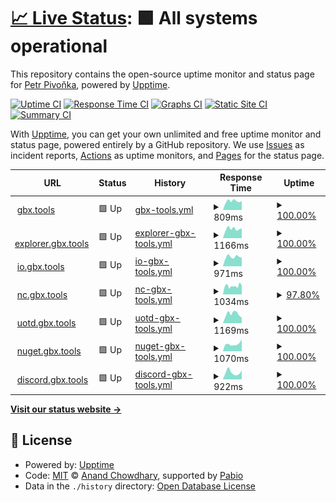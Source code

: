 # [📈 Live Status](https://bigbang1112.github.io/gbx-tools-uptime): <!--live status--> **🟩 All systems operational**

This repository contains the open-source uptime monitor and status page for [Petr Pivoňka](bigbang1112.cz), powered by [Upptime](https://github.com/upptime/upptime).

[![Uptime CI](https://github.com/bigbang1112/gbx-tools-uptime/workflows/Uptime%20CI/badge.svg)](https://github.com/bigbang1112/gbx-tools-uptime/actions?query=workflow%3A%22Uptime+CI%22)
[![Response Time CI](https://github.com/bigbang1112/gbx-tools-uptime/workflows/Response%20Time%20CI/badge.svg)](https://github.com/bigbang1112/gbx-tools-uptime/actions?query=workflow%3A%22Response+Time+CI%22)
[![Graphs CI](https://github.com/bigbang1112/gbx-tools-uptime/workflows/Graphs%20CI/badge.svg)](https://github.com/bigbang1112/gbx-tools-uptime/actions?query=workflow%3A%22Graphs+CI%22)
[![Static Site CI](https://github.com/bigbang1112/gbx-tools-uptime/workflows/Static%20Site%20CI/badge.svg)](https://github.com/bigbang1112/gbx-tools-uptime/actions?query=workflow%3A%22Static+Site+CI%22)
[![Summary CI](https://github.com/bigbang1112/gbx-tools-uptime/workflows/Summary%20CI/badge.svg)](https://github.com/bigbang1112/gbx-tools-uptime/actions?query=workflow%3A%22Summary+CI%22)

With [Upptime](https://upptime.js.org), you can get your own unlimited and free uptime monitor and status page, powered entirely by a GitHub repository. We use [Issues](https://github.com/bigbang1112/gbx-tools-uptime/issues) as incident reports, [Actions](https://github.com/bigbang1112/gbx-tools-uptime/actions) as uptime monitors, and [Pages](https://bigbang1112.github.io/gbx-tools-uptime) for the status page.

<!--start: status pages-->
<!-- This summary is generated by Upptime (https://github.com/upptime/upptime) -->
<!-- Do not edit this manually, your changes will be overwritten -->
<!-- prettier-ignore -->
| URL | Status | History | Response Time | Uptime |
| --- | ------ | ------- | ------------- | ------ |
| <img alt="" src="https://icons.duckduckgo.com/ip3/gbx.tools.ico" height="13"> [gbx.tools](https://gbx.tools) | 🟩 Up | [gbx-tools.yml](https://github.com/BigBang1112/gbx-tools-uptime/commits/HEAD/history/gbx-tools.yml) | <details><summary><img alt="Response time graph" src="./graphs/gbx-tools/response-time-week.png" height="20"> 809ms</summary><br><a href="https://status.gbx.tools/history/gbx-tools"><img alt="Response time 755" src="https://img.shields.io/endpoint?url=https%3A%2F%2Fraw.githubusercontent.com%2FBigBang1112%2Fgbx-tools-uptime%2FHEAD%2Fapi%2Fgbx-tools%2Fresponse-time.json"></a><br><a href="https://status.gbx.tools/history/gbx-tools"><img alt="24-hour response time 735" src="https://img.shields.io/endpoint?url=https%3A%2F%2Fraw.githubusercontent.com%2FBigBang1112%2Fgbx-tools-uptime%2FHEAD%2Fapi%2Fgbx-tools%2Fresponse-time-day.json"></a><br><a href="https://status.gbx.tools/history/gbx-tools"><img alt="7-day response time 809" src="https://img.shields.io/endpoint?url=https%3A%2F%2Fraw.githubusercontent.com%2FBigBang1112%2Fgbx-tools-uptime%2FHEAD%2Fapi%2Fgbx-tools%2Fresponse-time-week.json"></a><br><a href="https://status.gbx.tools/history/gbx-tools"><img alt="30-day response time 755" src="https://img.shields.io/endpoint?url=https%3A%2F%2Fraw.githubusercontent.com%2FBigBang1112%2Fgbx-tools-uptime%2FHEAD%2Fapi%2Fgbx-tools%2Fresponse-time-month.json"></a><br><a href="https://status.gbx.tools/history/gbx-tools"><img alt="1-year response time 755" src="https://img.shields.io/endpoint?url=https%3A%2F%2Fraw.githubusercontent.com%2FBigBang1112%2Fgbx-tools-uptime%2FHEAD%2Fapi%2Fgbx-tools%2Fresponse-time-year.json"></a></details> | <details><summary><a href="https://status.gbx.tools/history/gbx-tools">100.00%</a></summary><a href="https://status.gbx.tools/history/gbx-tools"><img alt="All-time uptime 100.00%" src="https://img.shields.io/endpoint?url=https%3A%2F%2Fraw.githubusercontent.com%2FBigBang1112%2Fgbx-tools-uptime%2FHEAD%2Fapi%2Fgbx-tools%2Fuptime.json"></a><br><a href="https://status.gbx.tools/history/gbx-tools"><img alt="24-hour uptime 100.00%" src="https://img.shields.io/endpoint?url=https%3A%2F%2Fraw.githubusercontent.com%2FBigBang1112%2Fgbx-tools-uptime%2FHEAD%2Fapi%2Fgbx-tools%2Fuptime-day.json"></a><br><a href="https://status.gbx.tools/history/gbx-tools"><img alt="7-day uptime 100.00%" src="https://img.shields.io/endpoint?url=https%3A%2F%2Fraw.githubusercontent.com%2FBigBang1112%2Fgbx-tools-uptime%2FHEAD%2Fapi%2Fgbx-tools%2Fuptime-week.json"></a><br><a href="https://status.gbx.tools/history/gbx-tools"><img alt="30-day uptime 100.00%" src="https://img.shields.io/endpoint?url=https%3A%2F%2Fraw.githubusercontent.com%2FBigBang1112%2Fgbx-tools-uptime%2FHEAD%2Fapi%2Fgbx-tools%2Fuptime-month.json"></a><br><a href="https://status.gbx.tools/history/gbx-tools"><img alt="1-year uptime 100.00%" src="https://img.shields.io/endpoint?url=https%3A%2F%2Fraw.githubusercontent.com%2FBigBang1112%2Fgbx-tools-uptime%2FHEAD%2Fapi%2Fgbx-tools%2Fuptime-year.json"></a></details>
| <img alt="" src="https://icons.duckduckgo.com/ip3/explorer.gbx.tools.ico" height="13"> [explorer.gbx.tools](https://explorer.gbx.tools) | 🟩 Up | [explorer-gbx-tools.yml](https://github.com/BigBang1112/gbx-tools-uptime/commits/HEAD/history/explorer-gbx-tools.yml) | <details><summary><img alt="Response time graph" src="./graphs/explorer-gbx-tools/response-time-week.png" height="20"> 1166ms</summary><br><a href="https://status.gbx.tools/history/explorer-gbx-tools"><img alt="Response time 1002" src="https://img.shields.io/endpoint?url=https%3A%2F%2Fraw.githubusercontent.com%2FBigBang1112%2Fgbx-tools-uptime%2FHEAD%2Fapi%2Fexplorer-gbx-tools%2Fresponse-time.json"></a><br><a href="https://status.gbx.tools/history/explorer-gbx-tools"><img alt="24-hour response time 1200" src="https://img.shields.io/endpoint?url=https%3A%2F%2Fraw.githubusercontent.com%2FBigBang1112%2Fgbx-tools-uptime%2FHEAD%2Fapi%2Fexplorer-gbx-tools%2Fresponse-time-day.json"></a><br><a href="https://status.gbx.tools/history/explorer-gbx-tools"><img alt="7-day response time 1166" src="https://img.shields.io/endpoint?url=https%3A%2F%2Fraw.githubusercontent.com%2FBigBang1112%2Fgbx-tools-uptime%2FHEAD%2Fapi%2Fexplorer-gbx-tools%2Fresponse-time-week.json"></a><br><a href="https://status.gbx.tools/history/explorer-gbx-tools"><img alt="30-day response time 1002" src="https://img.shields.io/endpoint?url=https%3A%2F%2Fraw.githubusercontent.com%2FBigBang1112%2Fgbx-tools-uptime%2FHEAD%2Fapi%2Fexplorer-gbx-tools%2Fresponse-time-month.json"></a><br><a href="https://status.gbx.tools/history/explorer-gbx-tools"><img alt="1-year response time 1002" src="https://img.shields.io/endpoint?url=https%3A%2F%2Fraw.githubusercontent.com%2FBigBang1112%2Fgbx-tools-uptime%2FHEAD%2Fapi%2Fexplorer-gbx-tools%2Fresponse-time-year.json"></a></details> | <details><summary><a href="https://status.gbx.tools/history/explorer-gbx-tools">100.00%</a></summary><a href="https://status.gbx.tools/history/explorer-gbx-tools"><img alt="All-time uptime 100.00%" src="https://img.shields.io/endpoint?url=https%3A%2F%2Fraw.githubusercontent.com%2FBigBang1112%2Fgbx-tools-uptime%2FHEAD%2Fapi%2Fexplorer-gbx-tools%2Fuptime.json"></a><br><a href="https://status.gbx.tools/history/explorer-gbx-tools"><img alt="24-hour uptime 100.00%" src="https://img.shields.io/endpoint?url=https%3A%2F%2Fraw.githubusercontent.com%2FBigBang1112%2Fgbx-tools-uptime%2FHEAD%2Fapi%2Fexplorer-gbx-tools%2Fuptime-day.json"></a><br><a href="https://status.gbx.tools/history/explorer-gbx-tools"><img alt="7-day uptime 100.00%" src="https://img.shields.io/endpoint?url=https%3A%2F%2Fraw.githubusercontent.com%2FBigBang1112%2Fgbx-tools-uptime%2FHEAD%2Fapi%2Fexplorer-gbx-tools%2Fuptime-week.json"></a><br><a href="https://status.gbx.tools/history/explorer-gbx-tools"><img alt="30-day uptime 100.00%" src="https://img.shields.io/endpoint?url=https%3A%2F%2Fraw.githubusercontent.com%2FBigBang1112%2Fgbx-tools-uptime%2FHEAD%2Fapi%2Fexplorer-gbx-tools%2Fuptime-month.json"></a><br><a href="https://status.gbx.tools/history/explorer-gbx-tools"><img alt="1-year uptime 100.00%" src="https://img.shields.io/endpoint?url=https%3A%2F%2Fraw.githubusercontent.com%2FBigBang1112%2Fgbx-tools-uptime%2FHEAD%2Fapi%2Fexplorer-gbx-tools%2Fuptime-year.json"></a></details>
| <img alt="" src="https://icons.duckduckgo.com/ip3/io.gbx.tools.ico" height="13"> [io.gbx.tools](https://io.gbx.tools) | 🟩 Up | [io-gbx-tools.yml](https://github.com/BigBang1112/gbx-tools-uptime/commits/HEAD/history/io-gbx-tools.yml) | <details><summary><img alt="Response time graph" src="./graphs/io-gbx-tools/response-time-week.png" height="20"> 971ms</summary><br><a href="https://status.gbx.tools/history/io-gbx-tools"><img alt="Response time 903" src="https://img.shields.io/endpoint?url=https%3A%2F%2Fraw.githubusercontent.com%2FBigBang1112%2Fgbx-tools-uptime%2FHEAD%2Fapi%2Fio-gbx-tools%2Fresponse-time.json"></a><br><a href="https://status.gbx.tools/history/io-gbx-tools"><img alt="24-hour response time 765" src="https://img.shields.io/endpoint?url=https%3A%2F%2Fraw.githubusercontent.com%2FBigBang1112%2Fgbx-tools-uptime%2FHEAD%2Fapi%2Fio-gbx-tools%2Fresponse-time-day.json"></a><br><a href="https://status.gbx.tools/history/io-gbx-tools"><img alt="7-day response time 971" src="https://img.shields.io/endpoint?url=https%3A%2F%2Fraw.githubusercontent.com%2FBigBang1112%2Fgbx-tools-uptime%2FHEAD%2Fapi%2Fio-gbx-tools%2Fresponse-time-week.json"></a><br><a href="https://status.gbx.tools/history/io-gbx-tools"><img alt="30-day response time 903" src="https://img.shields.io/endpoint?url=https%3A%2F%2Fraw.githubusercontent.com%2FBigBang1112%2Fgbx-tools-uptime%2FHEAD%2Fapi%2Fio-gbx-tools%2Fresponse-time-month.json"></a><br><a href="https://status.gbx.tools/history/io-gbx-tools"><img alt="1-year response time 903" src="https://img.shields.io/endpoint?url=https%3A%2F%2Fraw.githubusercontent.com%2FBigBang1112%2Fgbx-tools-uptime%2FHEAD%2Fapi%2Fio-gbx-tools%2Fresponse-time-year.json"></a></details> | <details><summary><a href="https://status.gbx.tools/history/io-gbx-tools">100.00%</a></summary><a href="https://status.gbx.tools/history/io-gbx-tools"><img alt="All-time uptime 100.00%" src="https://img.shields.io/endpoint?url=https%3A%2F%2Fraw.githubusercontent.com%2FBigBang1112%2Fgbx-tools-uptime%2FHEAD%2Fapi%2Fio-gbx-tools%2Fuptime.json"></a><br><a href="https://status.gbx.tools/history/io-gbx-tools"><img alt="24-hour uptime 100.00%" src="https://img.shields.io/endpoint?url=https%3A%2F%2Fraw.githubusercontent.com%2FBigBang1112%2Fgbx-tools-uptime%2FHEAD%2Fapi%2Fio-gbx-tools%2Fuptime-day.json"></a><br><a href="https://status.gbx.tools/history/io-gbx-tools"><img alt="7-day uptime 100.00%" src="https://img.shields.io/endpoint?url=https%3A%2F%2Fraw.githubusercontent.com%2FBigBang1112%2Fgbx-tools-uptime%2FHEAD%2Fapi%2Fio-gbx-tools%2Fuptime-week.json"></a><br><a href="https://status.gbx.tools/history/io-gbx-tools"><img alt="30-day uptime 100.00%" src="https://img.shields.io/endpoint?url=https%3A%2F%2Fraw.githubusercontent.com%2FBigBang1112%2Fgbx-tools-uptime%2FHEAD%2Fapi%2Fio-gbx-tools%2Fuptime-month.json"></a><br><a href="https://status.gbx.tools/history/io-gbx-tools"><img alt="1-year uptime 100.00%" src="https://img.shields.io/endpoint?url=https%3A%2F%2Fraw.githubusercontent.com%2FBigBang1112%2Fgbx-tools-uptime%2FHEAD%2Fapi%2Fio-gbx-tools%2Fuptime-year.json"></a></details>
| <img alt="" src="https://icons.duckduckgo.com/ip3/nc.gbx.tools.ico" height="13"> [nc.gbx.tools](https://nc.gbx.tools) | 🟩 Up | [nc-gbx-tools.yml](https://github.com/BigBang1112/gbx-tools-uptime/commits/HEAD/history/nc-gbx-tools.yml) | <details><summary><img alt="Response time graph" src="./graphs/nc-gbx-tools/response-time-week.png" height="20"> 1034ms</summary><br><a href="https://status.gbx.tools/history/nc-gbx-tools"><img alt="Response time 1052" src="https://img.shields.io/endpoint?url=https%3A%2F%2Fraw.githubusercontent.com%2FBigBang1112%2Fgbx-tools-uptime%2FHEAD%2Fapi%2Fnc-gbx-tools%2Fresponse-time.json"></a><br><a href="https://status.gbx.tools/history/nc-gbx-tools"><img alt="24-hour response time 1143" src="https://img.shields.io/endpoint?url=https%3A%2F%2Fraw.githubusercontent.com%2FBigBang1112%2Fgbx-tools-uptime%2FHEAD%2Fapi%2Fnc-gbx-tools%2Fresponse-time-day.json"></a><br><a href="https://status.gbx.tools/history/nc-gbx-tools"><img alt="7-day response time 1034" src="https://img.shields.io/endpoint?url=https%3A%2F%2Fraw.githubusercontent.com%2FBigBang1112%2Fgbx-tools-uptime%2FHEAD%2Fapi%2Fnc-gbx-tools%2Fresponse-time-week.json"></a><br><a href="https://status.gbx.tools/history/nc-gbx-tools"><img alt="30-day response time 1052" src="https://img.shields.io/endpoint?url=https%3A%2F%2Fraw.githubusercontent.com%2FBigBang1112%2Fgbx-tools-uptime%2FHEAD%2Fapi%2Fnc-gbx-tools%2Fresponse-time-month.json"></a><br><a href="https://status.gbx.tools/history/nc-gbx-tools"><img alt="1-year response time 1052" src="https://img.shields.io/endpoint?url=https%3A%2F%2Fraw.githubusercontent.com%2FBigBang1112%2Fgbx-tools-uptime%2FHEAD%2Fapi%2Fnc-gbx-tools%2Fresponse-time-year.json"></a></details> | <details><summary><a href="https://status.gbx.tools/history/nc-gbx-tools">97.80%</a></summary><a href="https://status.gbx.tools/history/nc-gbx-tools"><img alt="All-time uptime 98.91%" src="https://img.shields.io/endpoint?url=https%3A%2F%2Fraw.githubusercontent.com%2FBigBang1112%2Fgbx-tools-uptime%2FHEAD%2Fapi%2Fnc-gbx-tools%2Fuptime.json"></a><br><a href="https://status.gbx.tools/history/nc-gbx-tools"><img alt="24-hour uptime 89.10%" src="https://img.shields.io/endpoint?url=https%3A%2F%2Fraw.githubusercontent.com%2FBigBang1112%2Fgbx-tools-uptime%2FHEAD%2Fapi%2Fnc-gbx-tools%2Fuptime-day.json"></a><br><a href="https://status.gbx.tools/history/nc-gbx-tools"><img alt="7-day uptime 97.80%" src="https://img.shields.io/endpoint?url=https%3A%2F%2Fraw.githubusercontent.com%2FBigBang1112%2Fgbx-tools-uptime%2FHEAD%2Fapi%2Fnc-gbx-tools%2Fuptime-week.json"></a><br><a href="https://status.gbx.tools/history/nc-gbx-tools"><img alt="30-day uptime 98.91%" src="https://img.shields.io/endpoint?url=https%3A%2F%2Fraw.githubusercontent.com%2FBigBang1112%2Fgbx-tools-uptime%2FHEAD%2Fapi%2Fnc-gbx-tools%2Fuptime-month.json"></a><br><a href="https://status.gbx.tools/history/nc-gbx-tools"><img alt="1-year uptime 98.91%" src="https://img.shields.io/endpoint?url=https%3A%2F%2Fraw.githubusercontent.com%2FBigBang1112%2Fgbx-tools-uptime%2FHEAD%2Fapi%2Fnc-gbx-tools%2Fuptime-year.json"></a></details>
| <img alt="" src="https://icons.duckduckgo.com/ip3/uotd.gbx.tools.ico" height="13"> [uotd.gbx.tools](https://uotd.gbx.tools) | 🟩 Up | [uotd-gbx-tools.yml](https://github.com/BigBang1112/gbx-tools-uptime/commits/HEAD/history/uotd-gbx-tools.yml) | <details><summary><img alt="Response time graph" src="./graphs/uotd-gbx-tools/response-time-week.png" height="20"> 1169ms</summary><br><a href="https://status.gbx.tools/history/uotd-gbx-tools"><img alt="Response time 1153" src="https://img.shields.io/endpoint?url=https%3A%2F%2Fraw.githubusercontent.com%2FBigBang1112%2Fgbx-tools-uptime%2FHEAD%2Fapi%2Fuotd-gbx-tools%2Fresponse-time.json"></a><br><a href="https://status.gbx.tools/history/uotd-gbx-tools"><img alt="24-hour response time 1037" src="https://img.shields.io/endpoint?url=https%3A%2F%2Fraw.githubusercontent.com%2FBigBang1112%2Fgbx-tools-uptime%2FHEAD%2Fapi%2Fuotd-gbx-tools%2Fresponse-time-day.json"></a><br><a href="https://status.gbx.tools/history/uotd-gbx-tools"><img alt="7-day response time 1169" src="https://img.shields.io/endpoint?url=https%3A%2F%2Fraw.githubusercontent.com%2FBigBang1112%2Fgbx-tools-uptime%2FHEAD%2Fapi%2Fuotd-gbx-tools%2Fresponse-time-week.json"></a><br><a href="https://status.gbx.tools/history/uotd-gbx-tools"><img alt="30-day response time 1153" src="https://img.shields.io/endpoint?url=https%3A%2F%2Fraw.githubusercontent.com%2FBigBang1112%2Fgbx-tools-uptime%2FHEAD%2Fapi%2Fuotd-gbx-tools%2Fresponse-time-month.json"></a><br><a href="https://status.gbx.tools/history/uotd-gbx-tools"><img alt="1-year response time 1153" src="https://img.shields.io/endpoint?url=https%3A%2F%2Fraw.githubusercontent.com%2FBigBang1112%2Fgbx-tools-uptime%2FHEAD%2Fapi%2Fuotd-gbx-tools%2Fresponse-time-year.json"></a></details> | <details><summary><a href="https://status.gbx.tools/history/uotd-gbx-tools">100.00%</a></summary><a href="https://status.gbx.tools/history/uotd-gbx-tools"><img alt="All-time uptime 100.00%" src="https://img.shields.io/endpoint?url=https%3A%2F%2Fraw.githubusercontent.com%2FBigBang1112%2Fgbx-tools-uptime%2FHEAD%2Fapi%2Fuotd-gbx-tools%2Fuptime.json"></a><br><a href="https://status.gbx.tools/history/uotd-gbx-tools"><img alt="24-hour uptime 100.00%" src="https://img.shields.io/endpoint?url=https%3A%2F%2Fraw.githubusercontent.com%2FBigBang1112%2Fgbx-tools-uptime%2FHEAD%2Fapi%2Fuotd-gbx-tools%2Fuptime-day.json"></a><br><a href="https://status.gbx.tools/history/uotd-gbx-tools"><img alt="7-day uptime 100.00%" src="https://img.shields.io/endpoint?url=https%3A%2F%2Fraw.githubusercontent.com%2FBigBang1112%2Fgbx-tools-uptime%2FHEAD%2Fapi%2Fuotd-gbx-tools%2Fuptime-week.json"></a><br><a href="https://status.gbx.tools/history/uotd-gbx-tools"><img alt="30-day uptime 100.00%" src="https://img.shields.io/endpoint?url=https%3A%2F%2Fraw.githubusercontent.com%2FBigBang1112%2Fgbx-tools-uptime%2FHEAD%2Fapi%2Fuotd-gbx-tools%2Fuptime-month.json"></a><br><a href="https://status.gbx.tools/history/uotd-gbx-tools"><img alt="1-year uptime 100.00%" src="https://img.shields.io/endpoint?url=https%3A%2F%2Fraw.githubusercontent.com%2FBigBang1112%2Fgbx-tools-uptime%2FHEAD%2Fapi%2Fuotd-gbx-tools%2Fuptime-year.json"></a></details>
| <img alt="" src="https://icons.duckduckgo.com/ip3/nuget.gbx.tools.ico" height="13"> [nuget.gbx.tools](https://nuget.gbx.tools) | 🟩 Up | [nuget-gbx-tools.yml](https://github.com/BigBang1112/gbx-tools-uptime/commits/HEAD/history/nuget-gbx-tools.yml) | <details><summary><img alt="Response time graph" src="./graphs/nuget-gbx-tools/response-time-week.png" height="20"> 1070ms</summary><br><a href="https://status.gbx.tools/history/nuget-gbx-tools"><img alt="Response time 961" src="https://img.shields.io/endpoint?url=https%3A%2F%2Fraw.githubusercontent.com%2FBigBang1112%2Fgbx-tools-uptime%2FHEAD%2Fapi%2Fnuget-gbx-tools%2Fresponse-time.json"></a><br><a href="https://status.gbx.tools/history/nuget-gbx-tools"><img alt="24-hour response time 1472" src="https://img.shields.io/endpoint?url=https%3A%2F%2Fraw.githubusercontent.com%2FBigBang1112%2Fgbx-tools-uptime%2FHEAD%2Fapi%2Fnuget-gbx-tools%2Fresponse-time-day.json"></a><br><a href="https://status.gbx.tools/history/nuget-gbx-tools"><img alt="7-day response time 1070" src="https://img.shields.io/endpoint?url=https%3A%2F%2Fraw.githubusercontent.com%2FBigBang1112%2Fgbx-tools-uptime%2FHEAD%2Fapi%2Fnuget-gbx-tools%2Fresponse-time-week.json"></a><br><a href="https://status.gbx.tools/history/nuget-gbx-tools"><img alt="30-day response time 961" src="https://img.shields.io/endpoint?url=https%3A%2F%2Fraw.githubusercontent.com%2FBigBang1112%2Fgbx-tools-uptime%2FHEAD%2Fapi%2Fnuget-gbx-tools%2Fresponse-time-month.json"></a><br><a href="https://status.gbx.tools/history/nuget-gbx-tools"><img alt="1-year response time 961" src="https://img.shields.io/endpoint?url=https%3A%2F%2Fraw.githubusercontent.com%2FBigBang1112%2Fgbx-tools-uptime%2FHEAD%2Fapi%2Fnuget-gbx-tools%2Fresponse-time-year.json"></a></details> | <details><summary><a href="https://status.gbx.tools/history/nuget-gbx-tools">100.00%</a></summary><a href="https://status.gbx.tools/history/nuget-gbx-tools"><img alt="All-time uptime 100.00%" src="https://img.shields.io/endpoint?url=https%3A%2F%2Fraw.githubusercontent.com%2FBigBang1112%2Fgbx-tools-uptime%2FHEAD%2Fapi%2Fnuget-gbx-tools%2Fuptime.json"></a><br><a href="https://status.gbx.tools/history/nuget-gbx-tools"><img alt="24-hour uptime 100.00%" src="https://img.shields.io/endpoint?url=https%3A%2F%2Fraw.githubusercontent.com%2FBigBang1112%2Fgbx-tools-uptime%2FHEAD%2Fapi%2Fnuget-gbx-tools%2Fuptime-day.json"></a><br><a href="https://status.gbx.tools/history/nuget-gbx-tools"><img alt="7-day uptime 100.00%" src="https://img.shields.io/endpoint?url=https%3A%2F%2Fraw.githubusercontent.com%2FBigBang1112%2Fgbx-tools-uptime%2FHEAD%2Fapi%2Fnuget-gbx-tools%2Fuptime-week.json"></a><br><a href="https://status.gbx.tools/history/nuget-gbx-tools"><img alt="30-day uptime 100.00%" src="https://img.shields.io/endpoint?url=https%3A%2F%2Fraw.githubusercontent.com%2FBigBang1112%2Fgbx-tools-uptime%2FHEAD%2Fapi%2Fnuget-gbx-tools%2Fuptime-month.json"></a><br><a href="https://status.gbx.tools/history/nuget-gbx-tools"><img alt="1-year uptime 100.00%" src="https://img.shields.io/endpoint?url=https%3A%2F%2Fraw.githubusercontent.com%2FBigBang1112%2Fgbx-tools-uptime%2FHEAD%2Fapi%2Fnuget-gbx-tools%2Fuptime-year.json"></a></details>
| <img alt="" src="https://icons.duckduckgo.com/ip3/discord.gbx.tools.ico" height="13"> [discord.gbx.tools](https://discord.gbx.tools) | 🟩 Up | [discord-gbx-tools.yml](https://github.com/BigBang1112/gbx-tools-uptime/commits/HEAD/history/discord-gbx-tools.yml) | <details><summary><img alt="Response time graph" src="./graphs/discord-gbx-tools/response-time-week.png" height="20"> 922ms</summary><br><a href="https://status.gbx.tools/history/discord-gbx-tools"><img alt="Response time 922" src="https://img.shields.io/endpoint?url=https%3A%2F%2Fraw.githubusercontent.com%2FBigBang1112%2Fgbx-tools-uptime%2FHEAD%2Fapi%2Fdiscord-gbx-tools%2Fresponse-time.json"></a><br><a href="https://status.gbx.tools/history/discord-gbx-tools"><img alt="24-hour response time 922" src="https://img.shields.io/endpoint?url=https%3A%2F%2Fraw.githubusercontent.com%2FBigBang1112%2Fgbx-tools-uptime%2FHEAD%2Fapi%2Fdiscord-gbx-tools%2Fresponse-time-day.json"></a><br><a href="https://status.gbx.tools/history/discord-gbx-tools"><img alt="7-day response time 922" src="https://img.shields.io/endpoint?url=https%3A%2F%2Fraw.githubusercontent.com%2FBigBang1112%2Fgbx-tools-uptime%2FHEAD%2Fapi%2Fdiscord-gbx-tools%2Fresponse-time-week.json"></a><br><a href="https://status.gbx.tools/history/discord-gbx-tools"><img alt="30-day response time 922" src="https://img.shields.io/endpoint?url=https%3A%2F%2Fraw.githubusercontent.com%2FBigBang1112%2Fgbx-tools-uptime%2FHEAD%2Fapi%2Fdiscord-gbx-tools%2Fresponse-time-month.json"></a><br><a href="https://status.gbx.tools/history/discord-gbx-tools"><img alt="1-year response time 922" src="https://img.shields.io/endpoint?url=https%3A%2F%2Fraw.githubusercontent.com%2FBigBang1112%2Fgbx-tools-uptime%2FHEAD%2Fapi%2Fdiscord-gbx-tools%2Fresponse-time-year.json"></a></details> | <details><summary><a href="https://status.gbx.tools/history/discord-gbx-tools">100.00%</a></summary><a href="https://status.gbx.tools/history/discord-gbx-tools"><img alt="All-time uptime 100.00%" src="https://img.shields.io/endpoint?url=https%3A%2F%2Fraw.githubusercontent.com%2FBigBang1112%2Fgbx-tools-uptime%2FHEAD%2Fapi%2Fdiscord-gbx-tools%2Fuptime.json"></a><br><a href="https://status.gbx.tools/history/discord-gbx-tools"><img alt="24-hour uptime 100.00%" src="https://img.shields.io/endpoint?url=https%3A%2F%2Fraw.githubusercontent.com%2FBigBang1112%2Fgbx-tools-uptime%2FHEAD%2Fapi%2Fdiscord-gbx-tools%2Fuptime-day.json"></a><br><a href="https://status.gbx.tools/history/discord-gbx-tools"><img alt="7-day uptime 100.00%" src="https://img.shields.io/endpoint?url=https%3A%2F%2Fraw.githubusercontent.com%2FBigBang1112%2Fgbx-tools-uptime%2FHEAD%2Fapi%2Fdiscord-gbx-tools%2Fuptime-week.json"></a><br><a href="https://status.gbx.tools/history/discord-gbx-tools"><img alt="30-day uptime 100.00%" src="https://img.shields.io/endpoint?url=https%3A%2F%2Fraw.githubusercontent.com%2FBigBang1112%2Fgbx-tools-uptime%2FHEAD%2Fapi%2Fdiscord-gbx-tools%2Fuptime-month.json"></a><br><a href="https://status.gbx.tools/history/discord-gbx-tools"><img alt="1-year uptime 100.00%" src="https://img.shields.io/endpoint?url=https%3A%2F%2Fraw.githubusercontent.com%2FBigBang1112%2Fgbx-tools-uptime%2FHEAD%2Fapi%2Fdiscord-gbx-tools%2Fuptime-year.json"></a></details>

<!--end: status pages-->

[**Visit our status website →**](https://bigbang1112.github.io/gbx-tools-uptime)

## 📄 License

- Powered by: [Upptime](https://github.com/upptime/upptime)
- Code: [MIT](./LICENSE) © [Anand Chowdhary](https://anandchowdhary.com), supported by [Pabio](https://pabio.com)
- Data in the `./history` directory: [Open Database License](https://opendatacommons.org/licenses/odbl/1-0/)
